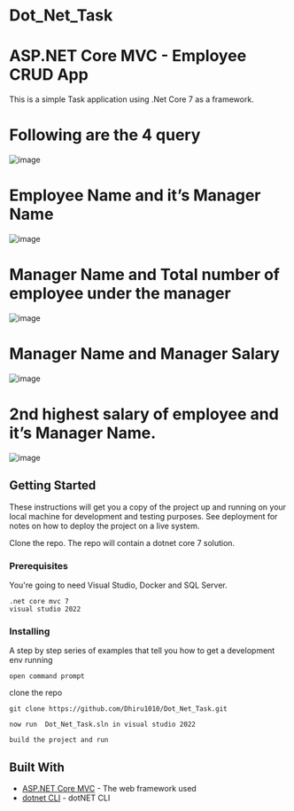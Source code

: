 # Dot_Net_Task

# ASP.NET Core MVC - Employee CRUD App

This is a simple Task application using .Net Core 7 as a framework.

# Following are the 4 query
![image](https://github.com/Dhiru1010/Dot_Net_Task/assets/70252318/5e9569b8-92d1-4ee7-9ff0-484b0de3a0ff)

# Employee Name and it’s Manager Name
![image](https://github.com/Dhiru1010/Dot_Net_Task/assets/70252318/c55cd43b-c7ff-4a4e-a2fc-4711a1ad1f7d)

# Manager Name and Total number of employee under the manager
![image](https://github.com/Dhiru1010/Dot_Net_Task/assets/70252318/b56a81ac-b88d-4b41-9a54-c9fcf61ebec4)

# Manager Name and Manager Salary
![image](https://github.com/Dhiru1010/Dot_Net_Task/assets/70252318/c75b2929-ab3a-428d-9ae8-8e5d60b77c53)

# 2nd highest salary of employee and it’s Manager Name.
![image](https://github.com/Dhiru1010/Dot_Net_Task/assets/70252318/8bad0c1f-3f88-4058-9755-3ee228f6dd2a)


## Getting Started

These instructions will get you a copy of the project up and running on your local machine for development and testing purposes. See deployment for notes on how to deploy the project on a live system.

Clone the repo. The repo will contain a dotnet core 7 solution.

### Prerequisites

You're going to need Visual Studio, Docker and SQL Server.

```
.net core mvc 7
visual studio 2022
```

### Installing

A step by step series of examples that tell you how to get a development env running

```
open command prompt 
```
clone the repo
```
git clone https://github.com/Dhiru1010/Dot_Net_Task.git
```

```
now run  Dot_Net_Task.sln in visual studio 2022
```

```
build the project and run
```

## Built With

* [ASP.NET Core MVC](https://learn.microsoft.com/en-us/aspnet/core/mvc/overview?view=aspnetcore-7.0) - The web framework used
* [dotnet CLI](https://docs.microsoft.com/en-us/nuget/quickstart/install-and-use-a-package-using-the-dotnet-cli) - dotNET CLI
